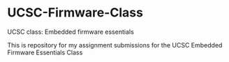 UCSC-Firmware-Class
===================

UCSC class: Embedded firmware essentials

This is repository for my assignment submissions for the UCSC Embedded Firmware Essentials Class
